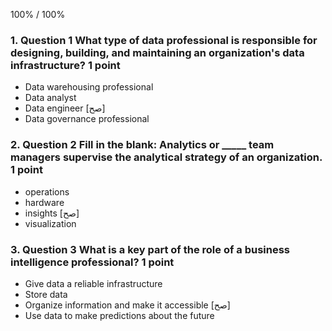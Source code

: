 
100% / 100% 

### 1. Question 1 What type of data professional is responsible for designing, building, and maintaining an organization's data infrastructure? 1 point 
* Data warehousing professional 
* Data analyst 
* Data engineer [صح] 
* Data governance professional



### 2. Question 2 Fill in the blank: Analytics or _____ team managers supervise the analytical strategy of an organization. 1 point 
* operations 
* hardware 
* insights  [صح]
* visualization


### 3. Question 3 What is a key part of the role of a business intelligence professional? 1 point 
* Give data a reliable infrastructure 
* Store data 
* Organize information and make it accessible [صح]
* Use data to make predictions about the future




